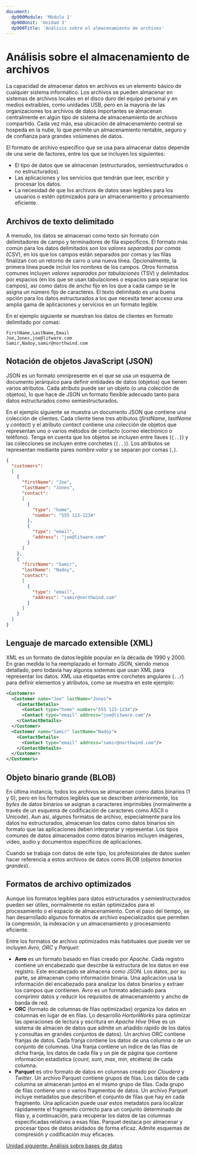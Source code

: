 ```yaml
---
document:
  dp900Module: 'Módulo 1'
  dp900Unit: 'Unidad 3'
  dp900Title: 'Análisis sobre el almacenamiento de archivos'
---
```


# Análisis sobre el almacenamiento de archivos

La capacidad de almacenar datos en archivos es un elemento básico de cualquier sistema informático. Los archivos se pueden almacenar en sistemas de archivos locales en el disco duro del equipo personal y en medios extraíbles, como unidades USB, pero en la mayoría de las organizaciones los archivos de datos importantes se almacenan centralmente en algún tipo de sistema de almacenamiento de archivos compartido. Cada vez más, esa ubicación de almacenamiento central se hospeda en la nube, lo que permite un almacenamiento rentable, seguro y de confianza para grandes volúmenes de datos.

El formato de archivo específico que se usa para almacenar datos depende de una serie de factores, entre los que se incluyen los siguientes:

* El tipo de datos que se almacenan (estructurados, semiestructurados o no estructurados).
* Las aplicaciones y los servicios que tendrán que leer, escribir y procesar los datos.
* La necesidad de que los archivos de datos sean legibles para los usuarios o estén optimizados para un almacenamiento y procesamiento eficiente.

## Archivos de texto delimitado

A menudo, los datos se almacenan como texto sin formato con delimitadores de campo y terminadores de fila específicos. El formato más común para los datos delimitados son los _valores separados por comas_ (CSV), en los que los campos están separados por comas y las filas finalizan con un retorno de carro o una nueva línea. Opcionalmente, la primera línea puede incluir los nombres de los campos. Otros formatos comunes incluyen _valores separados por tabulaciones_ (TSV) y delimitados por espacios (en los que se usan tabulaciones o espacios para separar los campos), así como datos de ancho fijo en los que a cada campo se le asigna un número fijo de caracteres. El texto delimitado es una buena opción para los datos estructurados a los que necesita tener acceso una amplia gama de aplicaciones y servicios en un formato legible.

En el ejemplo siguiente se muestran los datos de clientes en formato delimitado por comas:

```csv
FirstName,LastName,Email
Joe,Jones,joe@litware.com
Samir,Nadoy,samir@northwind.com
```

## Notación de objetos JavaScript (JSON)

JSON es un formato omnipresente en el que se usa un esquema de documento jerárquico para definir entidades de datos (objetos) que tienen varios atributos. Cada atributo puede ser un objeto (o una colección de objetos), lo que hace de JSON un formato flexible adecuado tanto para datos estructurados como semiestructurados.

En el ejemplo siguiente se muestra un documento JSON que contiene una colección de clientes. Cada cliente tiene tres atributos (_firstName_, _lastName_ y _contact_) y el atributo _contact_ contiene una colección de objetos que representan uno o varios métodos de contacto (correo electrónico o teléfono). Tenga en cuenta que los objetos se incluyen entre llaves (`{..}`) y las colecciones se incluyen entre corchetes (`[..]`). Los atributos se representan mediante pares _nombre:valor_ y se separan por comas (`,`).

```json
{
  "customers":
  [
    {
      "firstName": "Joe",
      "lastName": "Jones",
      "contact":
      [
        {
          "type": "home",
          "number": "555 123-1234"
        },
        {
          "type": "email",
          "address": "joe@litware.com"
        }
      ]
    },
    {
      "firstName": "Samir",
      "lastName": "Nadoy",
      "contact":
      [
        {
          "type": "email",
          "address": "samir@northwind.com"
        }
      ]
    }
  ]
}
```

## Lenguaje de marcado extensible (XML)

XML es un formato de datos legible popular en la década de 1990 y 2000. En gran medida lo ha reemplazado el formato JSON, siendo menos detallado, pero todavía hay algunos sistemas que usan XML para representar los datos. XML usa etiquetas entre corchetes angulares (`../`) para definir elementos y atributos, como se muestra en este ejemplo:

```xml
<Customers>
  <Customer name="Joe" lastName="Jones">
    <ContactDetails>
      <Contact type="home" number="555 123-1234"/>
      <Contact type="email" address="joe@litware.com"/>
    </ContactDetails>
  </Customer>
  <Customer name="Samir" lastName="Nadoy">
    <ContactDetails>
      <Contact type="email" address="samir@northwind.com"/>
    </ContactDetails>
  </Customer>
</Customers>
```

## Objeto binario grande (BLOB)

En última instancia, todos los archivos se almacenan como datos binarios (1 y 0), pero en los formatos legibles que se describen anteriormente, los _bytes_ de datos binarios se asignan a caracteres imprimibles (normalmente a través de un esquema de codificación de caracteres como ASCII o Unicode). Aun así, algunos formatos de archivo, especialmente para los datos no estructurados, almacenan los datos como datos binarios sin formato que las aplicaciones deben interpretar y representar. Los tipos comunes de datos almacenados como datos binarios incluyen imágenes, vídeo, audio y documentos específicos de aplicaciones.

Cuando se trabaja con datos de este tipo, los profesionales de datos suelen hacer referencia a estos archivos de datos como BLOB (_objetos binarios grandes_).

## Formatos de archivo optimizados

Aunque los formatos legibles para datos estructurados y semiestructurados pueden ser útiles, normalmente no están optimizados para el procesamiento o el espacio de almacenamiento. Con el paso del tiempo, se han desarrollado algunos formatos de archivo especializados que permiten la compresión, la indexación y un almacenamiento y procesamiento eficiente.

Entre los formatos de archivo optimizados más habituales que puede ver se incluyen _Avro_, _ORC_ y _Parquet_:

* __Avro__ es un formato basado en filas creado por _Apache_. Cada registro contiene un encabezado que describe la estructura de los datos en ese registro. Este encabezado se almacena como JSON. Los datos, por su parte, se almacenan como información binaria. Una aplicación usa la información del encabezado para analizar los datos binarios y extraer los campos que contienen. Avro es un formato adecuado para comprimir datos y reducir los requisitos de almacenamiento y ancho de banda de red.
* __ORC__ (formato de columnas de filas optimizadas) organiza los datos en columnas en lugar de en filas. Lo desarrolló _HortonWorks_ para optimizar las operaciones de lectura y escritura en _Apache Hive_ (Hive es un sistema de almacen de datos que admite un añadido rápido de los datos y consultas en grandes conjuntos de datos). Un archivo ORC contiene franjas de datos. Cada franja contiene los datos de una columna o de un conjunto de columnas. Una franja contiene un índice de las filas de dicha franja, los datos de cada fila y un pie de página que contiene información estadística (_count_, _sum_, _max_, _min_, etcétera) de cada columna.
* __Parquet__ es otro formato de datos en columnas creado por _Cloudera_ y _Twitter_. Un archivo Parquet contiene grupos de filas. Los datos de cada columna se almacenan juntos en el mismo grupo de filas. Cada grupo de filas contiene uno o varios fragmentos de datos. Un archivo Parquet incluye metadatos que describen el conjunto de filas que hay en cada fragmento. Una aplicación puede usar estos metadatos para localizar rápidamente el fragmento correcto para un conjunto determinado de filas y, a continuación, para recuperar los datos de las columnas especificadas relativas a esas filas. Parquet destaca por almacenar y procesar tipos de datos anidados de forma eficaz. Admite esquemas de compresión y codificación muy eficaces.

[Unidad siguiente: Análisis sobre bases de datos](01-04-databases.md)
